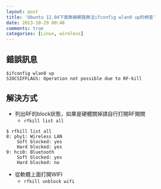 ```yaml
---
layout: post
title: 'Ubuntu 12.04下面無線網路無法ifconfig wlan0 up的檢查'
date: 2013-10-29 00:48
comments: true
categories: [Linux, wireless]
---
```

## 錯誤訊息
```
$ifconfig wlan0 up
SIOCSIFFLAGS: Operation not possible due to RF-kill
```

## 解決方式

- 列出RF的block狀態，如果是硬體關掉請自行打開RF開關
    - `rfkill list all`

```
$ rfkill list all
8: phy1: Wireless LAN
	Soft blocked: yes
	Hard blocked: yes
9: hci0: Bluetooth
	Soft blocked: yes
	Hard blocked: no
```

- 從軟體上面打開WIFI
    - `rfkill unblock wifi`
